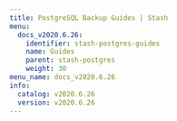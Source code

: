 ```yaml
---
title: PostgreSQL Backup Guides | Stash
menu:
  docs_v2020.6.26:
    identifier: stash-postgres-guides
    name: Guides
    parent: stash-postgres
    weight: 30
menu_name: docs_v2020.6.26
info:
  catalog: v2020.6.26
  version: v2020.6.26
---
```


